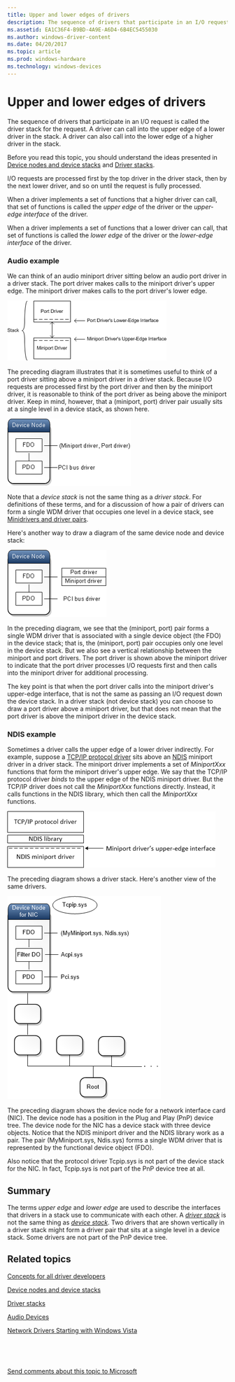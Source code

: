 ```yaml
---
title: Upper and lower edges of drivers
description: The sequence of drivers that participate in an I/O request is called the driver stack for the request. A driver can call into the upper edge of a lower driver in the stack. A driver can also call into the lower edge of a higher driver in the stack.
ms.assetid: EA1C36F4-B9BD-4A9E-A6D4-6B4EC5455030
ms.author: windows-driver-content
ms.date: 04/20/2017
ms.topic: article
ms.prod: windows-hardware
ms.technology: windows-devices
---
```


# Upper and lower edges of drivers


The sequence of drivers that participate in an I/O request is called the driver stack for the request. A driver can call into the upper edge of a lower driver in the stack. A driver can also call into the lower edge of a higher driver in the stack.

Before you read this topic, you should understand the ideas presented in [Device nodes and device stacks](device-nodes-and-device-stacks.md) and [Driver stacks](driver-stacks.md).

I/O requests are processed first by the top driver in the driver stack, then by the next lower driver, and so on until the request is fully processed.

When a driver implements a set of functions that a higher driver can call, that set of functions is called the *upper edge* of the driver or the *upper-edge interface* of the driver.

When a driver implements a set of functions that a lower driver can call, that set of functions is called the *lower edge* of the driver or the *lower-edge interface* of the driver.

### <span id="Audio_example"></span><span id="audio_example"></span><span id="AUDIO_EXAMPLE"></span>Audio example

We can think of an audio miniport driver sitting below an audio port driver in a driver stack. The port driver makes calls to the miniport driver's upper edge. The miniport driver makes calls to the port driver's lower edge.

![diagram of audio port driver above miniport driver](images/audiodrvstack.png)

The preceding diagram illustrates that it is sometimes useful to think of a port driver sitting above a miniport driver in a driver stack. Because I/O requests are processed first by the port driver and then by the miniport driver, it is reasonable to think of the port driver as being above the miniport driver. Keep in mind, however, that a (miniport, port) driver pair usually sits at a single level in a device stack, as shown here.

![diagram of device stack with (miniport/port) pair](images/upperloweredge01.png)

Note that a *device stack* is not the same thing as a *driver stack*. For definitions of these terms, and for a discussion of how a pair of drivers can form a single WDM driver that occupies one level in a device stack, see [Minidrivers and driver pairs](minidrivers-and-driver-pairs.md).

Here's another way to draw a diagram of the same device node and device stack:

![diagram of device stack with port driver above miniport](images/upperloweredge02.png)

In the preceding diagram, we see that the (miniport, port) pair forms a single WDM driver that is associated with a single device object (the FDO) in the device stack; that is, the (miniport, port) pair occupies only one level in the device stack. But we also see a vertical relationship between the miniport and port drivers. The port driver is shown above the miniport driver to indicate that the port driver processes I/O requests first and then calls into the miniport driver for additional processing.

The key point is that when the port driver calls into the miniport driver's upper-edge interface, that is not the same as passing an I/O request down the device stack. In a driver stack (not device stack) you can choose to draw a port driver above a miniport driver, but that does not mean that the port driver is above the miniport driver in the device stack.

### <span id="NDIS_example"></span><span id="ndis_example"></span><span id="NDIS_EXAMPLE"></span>NDIS example

Sometimes a driver calls the upper edge of a lower driver indirectly. For example, suppose a [TCP/IP protocol driver](https://msdn.microsoft.com/library/windows/hardware/ff556929) sits above an [NDIS](https://msdn.microsoft.com/library/windows/hardware/ff565448) miniport driver in a driver stack. The miniport driver implements a set of *MiniportXxx* functions that form the miniport driver's upper edge. We say that the TCP/IP protocol driver *binds* to the upper edge of the NDIS miniport driver. But the TCP/IP driver does not call the *MiniportXxx* functions directly. Instead, it calls functions in the NDIS library, which then call the *MiniportXxx* functions.

![diagram of tcp/ip and ndis miniport stack](images/upperloweredge03.png)

The preceding diagram shows a driver stack. Here's another view of the same drivers.

![diagram of device stack for a network card](images/upperloweredge04.png)

The preceding diagram shows the device node for a network interface card (NIC). The device node has a position in the Plug and Play (PnP) device tree. The device node for the NIC has a device stack with three device objects. Notice that the NDIS miniport driver and the NDIS library work as a pair. The pair (MyMiniport.sys, Ndis.sys) forms a single WDM driver that is represented by the functional device object (FDO).

Also notice that the protocol driver Tcpip.sys is not part of the device stack for the NIC. In fact, Tcpip.sys is not part of the PnP device tree at all.

## <span id="Summary"></span><span id="summary"></span><span id="SUMMARY"></span>Summary


The terms *upper edge* and *lower edge* are used to describe the interfaces that drivers in a stack use to communicate with each other. A [*driver stack*](driver-stacks.md) is not the same thing as [*device stack*](device-nodes-and-device-stacks.md). Two drivers that are shown vertically in a driver stack might form a driver pair that sits at a single level in a device stack. Some drivers are not part of the PnP device tree.

## <span id="related_topics"></span>Related topics


[Concepts for all driver developers](concepts-and-knowledge-for-all-driver-developers.md)

[Device nodes and device stacks](device-nodes-and-device-stacks.md)

[Driver stacks](driver-stacks.md)

[Audio Devices](https://msdn.microsoft.com/library/windows/hardware/ff537760)

[Network Drivers Starting with Windows Vista](https://msdn.microsoft.com/library/windows/hardware/ff570021)

 

 

[Send comments about this topic to Microsoft](mailto:wsddocfb@microsoft.com?subject=Documentation%20feedback%20[wdkgetstart\wdkgetstart]:%20Upper%20and%20lower%20edges%20of%20drivers%20%20RELEASE:%20%281/20/2017%29&body=%0A%0APRIVACY%20STATEMENT%0A%0AWe%20use%20your%20feedback%20to%20improve%20the%20documentation.%20We%20don't%20use%20your%20email%20address%20for%20any%20other%20purpose,%20and%20we'll%20remove%20your%20email%20address%20from%20our%20system%20after%20the%20issue%20that%20you're%20reporting%20is%20fixed.%20While%20we're%20working%20to%20fix%20this%20issue,%20we%20might%20send%20you%20an%20email%20message%20to%20ask%20for%20more%20info.%20Later,%20we%20might%20also%20send%20you%20an%20email%20message%20to%20let%20you%20know%20that%20we've%20addressed%20your%20feedback.%0A%0AFor%20more%20info%20about%20Microsoft's%20privacy%20policy,%20see%20http://privacy.microsoft.com/default.aspx. "Send comments about this topic to Microsoft")





